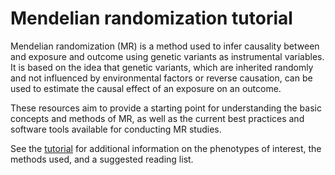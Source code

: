 # Mendelian randomization tutorial

Mendelian randomization (MR) is a method used to infer causality between and exposure and outcome using genetic variants as instrumental variables. It is based on the idea that genetic variants, which are inherited randomly and not influenced by environmental factors or reverse causation, can be used to estimate the causal effect of an exposure on an outcome. 

These resources aim to provide a starting point for understanding the basic concepts and methods of MR, as well as the current best practices and software tools available for conducting MR studies. 

See the [tutorial](https://andrewslabucsf.github.io/MR-tutorial/) for additional information on the phenotypes of interest, the methods used, and a suggested reading list.  
  
